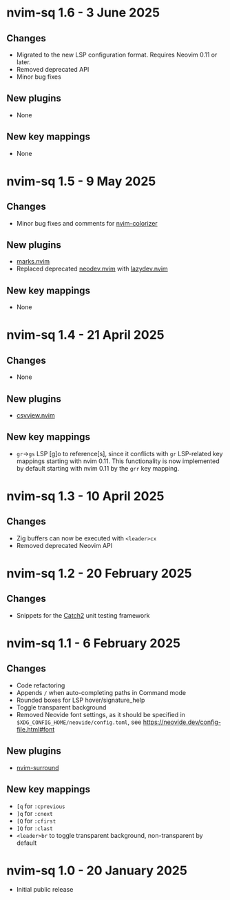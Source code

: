 # nvim-sq 1.6 - 3 June 2025

## Changes

- Migrated to the new LSP configuration format. Requires Neovim 0.11 or later.
- Removed deprecated API
- Minor bug fixes

## New plugins

- None

## New key mappings

- None

# nvim-sq 1.5 - 9 May 2025

## Changes

- Minor bug fixes and comments for
  [nvim-colorizer](https://github.com/softwareQinc/nvim-sq/blob/main/lua/plugins/nvim-colorizer.lua)

## New plugins

- [marks.nvim](https://github.com/chentoast/marks.nvim)
- Replaced deprecated [neodev.nvim](https://github.com/folke/neodev.nvim) with
  [lazydev.nvim](https://github.com/folke/lazydev.nvim)

## New key mappings

- None

# nvim-sq 1.4 - 21 April 2025

## Changes

- None

## New plugins

- [csvview.nvim](https://github.com/hat0uma/csvview.nvim)

## New key mappings

- `gr`->`gs` LSP \[g\]o to reference\[s\], since it conflicts with `gr`
  LSP-related key mappings starting with nvim 0.11. This functionality is now
  implemented by default starting with nvim 0.11 by the `grr` key mapping.

# nvim-sq 1.3 - 10 April 2025

## Changes

- Zig buffers can now be executed with `<leader>cx`
- Removed deprecated Neovim API

# nvim-sq 1.2 - 20 February 2025

## Changes

- Snippets for the [Catch2](https://github.com/catchorg/Catch2) unit testing
  framework

# nvim-sq 1.1 - 6 February 2025

## Changes

- Code refactoring
- Appends `/` when auto-completing paths in Command mode
- Rounded boxes for LSP hover/signature_help
- Toggle transparent background
- Removed Neovide font settings, as it should be specified in
  `$XDG_CONFIG_HOME/neovide/config.toml`, see
  https://neovide.dev/config-file.html#font

## New plugins

- [nvim-surround](https://github.com/kylechui/nvim-surround)

## New key mappings

- `[q` for `:cprevious`
- `]q` for `:cnext`
- `[Q` for `:cfirst`
- `]Q` for `:clast`
- `<leader>br` to toggle transparent background, non-transparent by default

# nvim-sq 1.0 - 20 January 2025

- Initial public release
